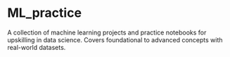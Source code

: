 # ML_practice
A collection of machine learning projects and practice notebooks for upskilling in data science. Covers foundational to advanced concepts with real-world datasets.
